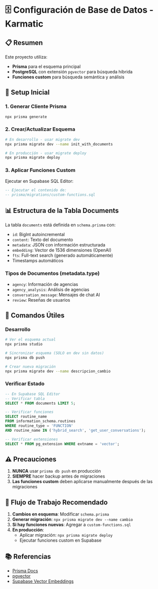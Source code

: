 # 🗄️ Configuración de Base de Datos - Karmatic

## 📋 Resumen

Este proyecto utiliza:
- **Prisma** para el esquema principal
- **PostgreSQL** con extensión `pgvector` para búsqueda híbrida
- **Funciones custom** para búsqueda semántica y análisis

## 🚀 Setup Inicial

### 1. Generar Cliente Prisma
```bash
npx prisma generate
```

### 2. Crear/Actualizar Esquema
```bash
# En desarrollo - usar migrate dev
npx prisma migrate dev --name init_with_documents

# En producción - usar migrate deploy
npx prisma migrate deploy
```

### 3. Aplicar Funciones Custom
Ejecutar en Supabase SQL Editor:
```sql
-- Ejecutar el contenido de:
-- prisma/migrations/custom-functions.sql
```

## 📊 Estructura de la Tabla Documents

La tabla `documents` está definida en `schema.prisma` con:
- `id`: BigInt autoincremental
- `content`: Texto del documento
- `metadata`: JSON con información estructurada
- `embedding`: Vector de 1536 dimensiones (OpenAI)
- `fts`: Full-text search (generado automáticamente)
- Timestamps automáticos

### Tipos de Documentos (metadata.type)
- `agency`: Información de agencias
- `agency_analysis`: Análisis de agencias
- `conversation_message`: Mensajes de chat AI
- `review`: Reseñas de usuarios

## 🔧 Comandos Útiles

### Desarrollo
```bash
# Ver el esquema actual
npx prisma studio

# Sincronizar esquema (SOLO en dev sin datos)
npx prisma db push

# Crear nueva migración
npx prisma migrate dev --name descripcion_cambio
```

### Verificar Estado
```sql
-- En Supabase SQL Editor
-- Verificar tabla
SELECT * FROM documents LIMIT 5;

-- Verificar funciones
SELECT routine_name 
FROM information_schema.routines 
WHERE routine_type = 'FUNCTION' 
AND routine_name IN ('hybrid_search', 'get_user_conversations');

-- Verificar extensiones
SELECT * FROM pg_extension WHERE extname = 'vector';
```

## ⚠️ Precauciones

1. **NUNCA** usar `prisma db push` en producción
2. **SIEMPRE** hacer backup antes de migraciones
3. **Las funciones custom** deben aplicarse manualmente después de las migraciones

## 🔄 Flujo de Trabajo Recomendado

1. **Cambios en esquema**: Modificar `schema.prisma`
2. **Generar migración**: `npx prisma migrate dev --name cambio`
3. **Si hay funciones nuevas**: Agregar a `custom-functions.sql`
4. **En producción**: 
   - Aplicar migración: `npx prisma migrate deploy`
   - Ejecutar funciones custom en Supabase

## 📚 Referencias

- [Prisma Docs](https://www.prisma.io/docs)
- [pgvector](https://github.com/pgvector/pgvector)
- [Supabase Vector Embeddings](https://supabase.com/docs/guides/ai/vector-embeddings)